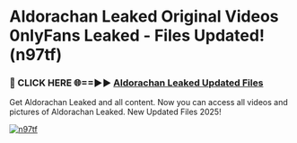 # Aldorachan Leaked Original Videos 0nlyFans Leaked - Files Updated! (n97tf)

<h3>🔴 CLICK HERE 🌐==►► <a href="https://best4dudes.click/HH4t6V" rel="nofollow">Aldorachan Leaked Updated Files</a></h3>

Get Aldorachan Leaked and all content. Now you can access all videos and pictures of Aldorachan Leaked. New Updated Files 2025!

[![n97tf](https://github.com/user-attachments/assets/8c521d6e-e6e3-4a75-9320-d58ab9d79d5b)](https://best4dudes.click/HH4t6V)
